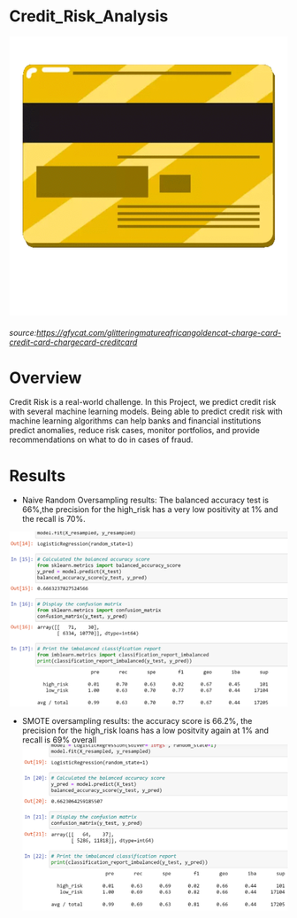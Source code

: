 # Credit_Risk_Analysis

![img](https://github.com/Edgarhv/Credit_Risk_Analysis/blob/ba3bc9be21295848e416291bc7a184f15695e953/GlitteringMatureAfricangoldencat.gif)
###### source:https://gfycat.com/glitteringmatureafricangoldencat-charge-card-credit-card-chargecard-creditcard

# Overview

Credit Risk is a real-world challenge. In this Project, we predict credit risk with several machine learning models. Being able to predict credit risk with machine learning algorithms can help banks and financial institutions predict anomalies, reduce risk cases, monitor portfolios, and provide recommendations on what to do in cases of fraud.

# Results

- Naive Random Oversampling results:
The balanced accuracy test is 66%,the precision for the high_risk has a very low positivity at 1% and the recall is 70%.



![img](https://github.com/Edgarhv/Credit_Risk_Analysis/blob/cd55eee92a8f5776da3de6a1367f71f4b2bf4a51/Resources/Naive%20Random%20Oversampling.png)


- SMOTE oversampling results:
the accuracy score is 66.2%, the precision for the high_risk loans has a low positvity again at 1% and recall is 69% overall
![img](https://github.com/Edgarhv/Credit_Risk_Analysis/blob/bace33a124939928d71c41392174ae6cecfad358/Resources/SMOTE%20oversampling.png)
